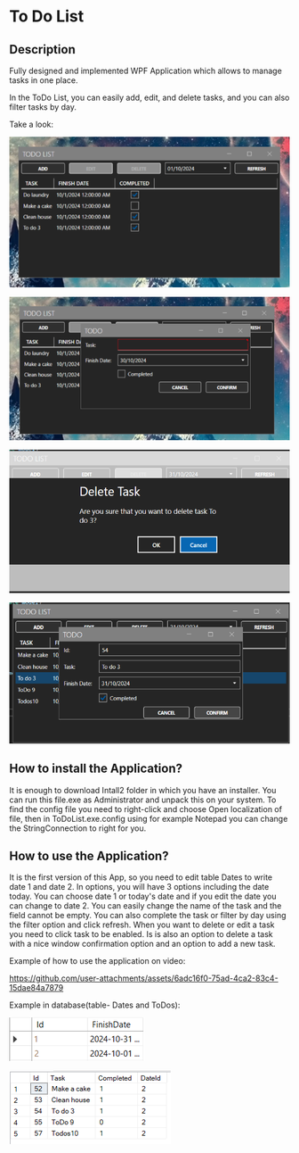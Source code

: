 # To Do List

## Description
Fully designed and implemented WPF Application which allows to manage tasks in one place. 

In the ToDo List, you can easily add, edit, and delete tasks, and you can also filter tasks by day.

Take a look:

![alt text](https://github.com/ursgol/ToDoList/blob/master/ToDoList/Images/Screenshot_1.png)


![alt text](https://github.com/ursgol/ToDoList/blob/master/ToDoList/Images/Screenshot_3.png)

![alt text](https://github.com/ursgol/ToDoList/blob/master/ToDoList/Images/Screenshot_5.png)

![alt text](https://github.com/ursgol/ToDoList/blob/master/ToDoList/Images/Screenshot_6.png)


## How to install the Application?

It is enough to download Intall2 folder in which you have an installer. You can run this file.exe as Administrator and unpack this on your system.
To find the config file you need to right-click and choose Open localization of file, then in ToDoList.exe.config using for example Notepad you can change the StringConnection to right for you.

## How to use the Application?
It is the first version of this App, so you need to edit table Dates to write date 1 and date 2. In options, you will have 3 options including the date today. You can choose date 1 or today's date and if you edit the date you can change to date 2. You can easily change the name of the task and the field cannot be empty. You can also complete the task or filter by day using the filter option and click refresh. When you want to delete or edit a task you need to click task to be enabled. Is is also an option to delete a task with a nice window confirmation option and an option to add a new task.

Example of how to use the application on video:

https://github.com/user-attachments/assets/6adc16f0-75ad-4ca2-83c4-15dae84a7879

Example in database(table- Dates and ToDos):

![alt text](https://github.com/ursgol/ToDoList/blob/master/ToDoList/Images/dates.png)

![alt text](https://github.com/ursgol/ToDoList/blob/master/ToDoList/Images/Screenshot_2.png)
